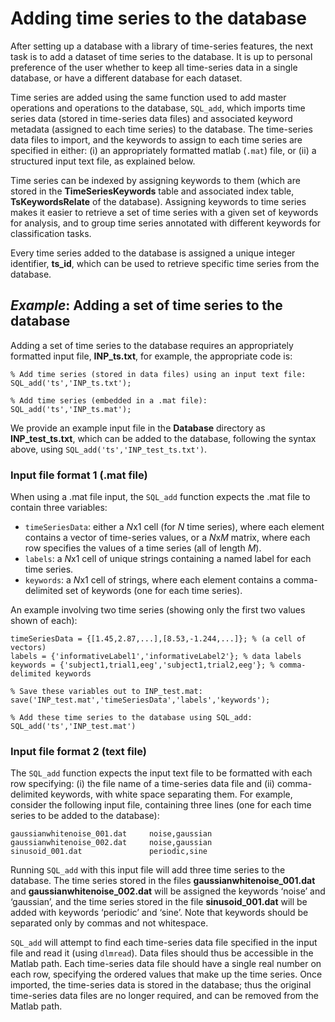 # Adding time series to the database
<!--{#sec:addingTimeSeries}-->

After setting up a database with a library of time-series features, the next task is to add a dataset of time series to the database.
It is up to personal preference of the user whether to keep all time-series data in a single database, or have a different database for each dataset.

Time series are added using the same function used to add master operations and operations to the database, `SQL_add`, which imports time series data (stored in time-series data files) and associated keyword metadata (assigned to each time series) to the database.
The time-series data files to import, and the keywords to assign to each time series are specified in either: (i) an appropriately formatted matlab (`.mat`) file, or (ii) a structured input text file, as explained below.

Time series can be indexed by assigning keywords to them (which are stored in the **TimeSeriesKeywords** table and associated index table, **TsKeywordsRelate** of the database).
Assigning keywords to time series makes it easier to retrieve a set of time series with a given set of keywords for analysis, and to group time series annotated with different keywords for classification tasks.

Every time series added to the database is assigned a unique integer identifier, **ts\_id**, which can be used to retrieve specific time series from the database.

## *Example*: Adding a set of time series to the database
Adding a set of time series to the database requires an appropriately formatted input file, **INP_ts.txt**, for example, the appropriate code is:

    % Add time series (stored in data files) using an input text file:
    SQL_add('ts','INP_ts.txt');
    
    % Add time series (embedded in a .mat file):
    SQL_add('ts','INP_ts.mat');

We provide an example input file in the **Database** directory as **INP_test_ts.txt**, which can be added to the database, following the syntax above, using `SQL_add('ts','INP_test_ts.txt')`.

### Input file format 1 (.mat file)

When using a .mat file input, the `SQL_add` function expects the .mat file to contain three variables:

* `timeSeriesData`: either a *N*x1 cell (for *N* time series), where each element contains a vector of time-series values, or a *N*x*M* matrix, where each row specifies the values of a time series (all of length *M*).
* `labels`: a *N*x1 cell of unique strings containing a named label for each time series.
* `keywords`: a *N*x1 cell of strings, where each element contains a comma-delimited set of keywords (one for each time series).

An example involving two time series (showing only the first two values shown of each):

```
timeSeriesData = {[1.45,2.87,...],[8.53,-1.244,...]}; % (a cell of vectors)
labels = {'informativeLabel1','informativeLabel2'}; % data labels
keywords = {'subject1,trial1,eeg','subject1,trial2,eeg'}; % comma-delimited keywords

% Save these variables out to INP_test.mat:
save('INP_test.mat','timeSeriesData','labels','keywords');

% Add these time series to the database using SQL_add:
SQL_add('ts','INP_test.mat')
```

### Input file format 2 (text file)

The `SQL_add` function expects the input text file to be formatted with each row specifying: (i) the file name of a time-series data file and (ii) comma-delimited keywords, with white space separating them.
For example, consider the following input file, containing three lines (one for each time series to be added to the database):

    gaussianwhitenoise_001.dat     noise,gaussian
    gaussianwhitenoise_002.dat     noise,gaussian
    sinusoid_001.dat               periodic,sine
    
Running `SQL_add` with this input file will add three time series to the database. The time series stored in the files **gaussianwhitenoise_001.dat** and **gaussianwhitenoise_002.dat** will be assigned the keywords ‘noise’ and ‘gaussian’, and the time series stored in the file **sinusoid_001.dat** will be added with keywords ‘periodic’ and ‘sine’.
Note that keywords should be separated only by commas and not whitespace.

`SQL_add` will attempt to find each time-series data file specified in the input file and read it (using `dlmread`).
Data files should thus be accessible in the Matlab path.
Each time-series data file should have a single real number on each row, specifying the ordered values that make up the time series.
Once imported, the time-series data is stored in the database; thus the original time-series data files are no longer required, and can be removed from the Matlab path.